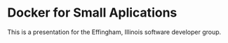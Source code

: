 # Docker for Small Aplications

This is a presentation for the Effingham, Illinois software developer group.
